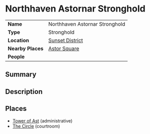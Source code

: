 # Northhaven Astornar Stronghold

|||
| --- | --- |
| **Name** | Northhaven Astornar Stronghold | place.4
| **Type** | Stronghold |
| **Location** | [Sunset District](../districts/sunset-district.md) |
| **Nearby Places** | [Astor Square](../../structures/astor-square.md) |
| **People** | |

## Summary

## Description

## Places

- [Tower of Ast](../../buildings/government/tower-of-ast.md) (administrative)
- [The Circle](../../buildings/government/the-circle.md) (courtroom)
